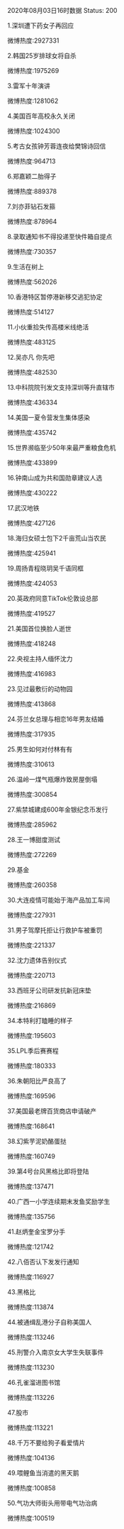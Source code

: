 2020年08月03日16时数据
Status: 200

1.深圳遭下药女子再回应

微博热度:2927331

2.韩国25岁排球女将自杀

微博热度:1975269

3.雷军十年演讲

微博热度:1281062

4.美国百年高校永久关闭

微博热度:1024300

5.考古女孩钟芳蓉连夜给樊锦诗回信

微博热度:964713

6.郑嘉颖二胎得子

微博热度:889378

7.刘亦菲钻石发箍

微博热度:878964

8.录取通知书不得投递至快件箱自提点

微博热度:730357

9.生活在树上

微博热度:562026

10.香港特区暂停港新移交逃犯协定

微博热度:514127

11.小伙重拾失传高楼米线绝活

微博热度:483125

12.吴亦凡 你先吧

微博热度:482530

13.中科院院刊发文支持深圳等升直辖市

微博热度:436334

14.美国一夏令营发生集体感染

微博热度:435742

15.世界濒临至少50年来最严重粮食危机

微博热度:433899

16.钟南山成为共和国勋章建议人选

微博热度:430222

17.武汉地铁

微博热度:427126

18.海归女硕士包下2千亩荒山当农民

微博热度:425941

19.周扬青程晓玥吴千语同框

微博热度:424053

20.英政府同意TikTok伦敦设总部

微博热度:419527

21.美国首位换脸人逝世

微博热度:418248

22.央视主持人缅怀沈力

微博热度:416983

23.见过最敷衍的动物园

微博热度:413868

24.芬兰女总理与相恋16年男友结婚

微博热度:317935

25.男生如何对付林有有

微博热度:310613

26.温岭一煤气瓶爆炸致房屋倒塌

微博热度:300854

27.紫禁城建成600年金银纪念币发行

微博热度:285962

28.王一博甜度测试

微博热度:272269

29.基金

微博热度:260358

30.大连疫情可能始于海产品加工车间

微博热度:227931

31.男子驾摩托拒让行救护车被重罚

微博热度:221337

32.沈力遗体告别仪式

微博热度:220713

33.西班牙公司研发抗新冠床垫

微博热度:216869

34.本特利打瞌睡的样子

微博热度:195603

35.LPL季后赛赛程

微博热度:180333

36.朱朝阳比严良高了

微博热度:169596

37.美国最老牌百货商店申请破产

微博热度:168641

38.幻紫芋泥奶酪蛋挞

微博热度:160749

39.第4号台风黑格比即将登陆

微博热度:137471

40.广西一小学连续期末发鱼奖励学生

微博热度:135756

41.赵炳奎金宝罗分手

微博热度:121742

42.八佰否认下发发行通知

微博热度:116927

43.黑格比

微博热度:113874

44.被通缉乱港分子自称美国人

微博热度:113246

45.刑警介入南京女大学生失联事件

微博热度:113230

46.孔雀溜进图书馆

微博热度:113226

47.股市

微博热度:113221

48.千万不要给狗子看爱情片

微博热度:104136

49.喂鲤鱼当消遣的黑天鹅

微博热度:100858

50.气功大师街头用带电气功治病

微博热度:100519

